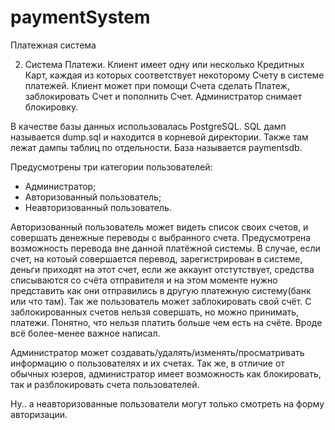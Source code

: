 # paymentSystem
Платежная система


2. Система Платежи. Клиент имеет одну или несколько Кредитных Карт, каждая из которых соответствует некоторому Счету в системе платежей. Клиент может при помощи Счета сделать Платеж, заблокировать Счет и пополнить Счет. Администратор снимает блокировку.

В качестве базы данных использовалась PostgreSQL. SQL дамп называется dump.sql и находится в корневой директории. Также там лежат дампы таблиц по отдельности. База называется paymentsdb.

Предусмотрены три категории пользователей: 
- Администратор;
- Авторизованный пользователь;
- Неавторизованный пользователь.

Авторизованный пользователь может видеть список своих счетов, и совершать денежные переводы с выбранного счета. Предусмотрена возможность перевода вне данной платёжной системы. В случае, если счет, на котоый совершается перевод, зарегистрирован в системе, деньги приходят на этот счет, если же аккаунт отстутствует, средства списываются со счёта отправителя и на этом моменте нужно представить как они отправились в другую платежную систему(банк или что там). Так же пользователь может заблокировать свой счёт. С заблокированных счетов нельзя совершать, но можно принимать, платежи. Понятно, что нельзя платить больше чем есть на счёте. Вроде всё более-менее важное написал.

Администратор может создавать/удалять/изменять/просматривать информацию о пользователях и их счетах. Так же, в отличие от обычных юзеров, администратор имеет возможность как блокировать, так и разблокировать счета пользователей.

Ну.. а неавторизованные пользователи могут только смотреть на форму авторизации.




